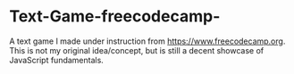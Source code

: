 # Text-Game-freecodecamp-
A text game I made under instruction from https://www.freecodecamp.org. This is not my original idea/concept, but is still a decent showcase of JavaScript fundamentals.
